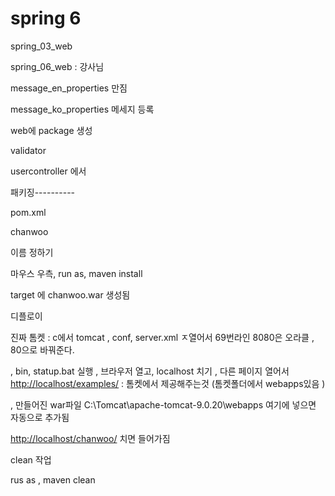 # spring 6

spring_03_web

spring_06_web : 강사님 



message_en_properties 만짐

message_ko_properties 메세지 등록



web에 package  생성

validator 

usercontroller 에서 





패키징----------

pom.xml

<build>
		<finalName>chanwoo</finalName>
	</build>

이름 정하기 



마우스 우측, run as, maven install

target 에 chanwoo.war 생성됨 



디플로이

진짜 톰켓 : c에서 tomcat , conf, server.xml ㅈ열어서  69번라인 8080은 오라클 , 80으로 바꿔준다. 

, bin, statup.bat 실행 ,  브라우저 열고, localhost 치기 , 다른 페이지 열어서 <http://localhost/examples/>  : 톰켓에서 제공해주는것  (톰켓폴더에서 webapps있음 )

, 만들어진 war파일 C:\Tomcat\apache-tomcat-9.0.20\webapps 여기에 넣으면 자동으로 추가됨 

<http://localhost/chanwoo/> 치면 들어가짐 



clean 작업 

rus as , maven clean 